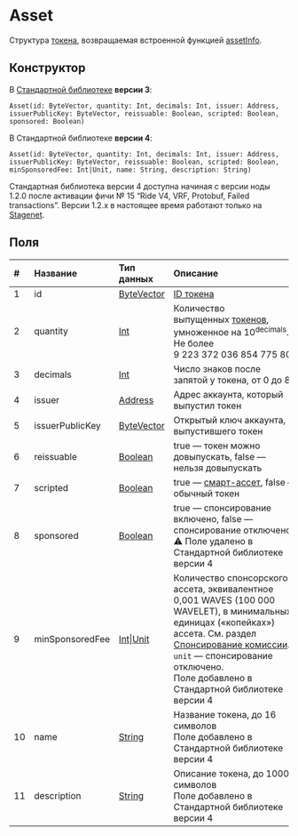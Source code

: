 # Asset

Структура [токена](/ru/blockchain/token/), возвращаемая встроенной функцией [assetInfo](/ru/ride/functions/built-in-functions/blockchain-functions#assetinfo).

## Конструктор

В [Стандартной библиотеке](/ru/ride/script/standard-library) **версии 3**:

``` ride
Asset(id: ByteVector, quantity: Int, decimals: Int, issuer: Address, issuerPublicKey: ByteVector, reissuable: Boolean, scripted: Boolean, sponsored: Boolean)
```

В Стандартной библиотеке **версии 4**:

``` ride
Asset(id: ByteVector, quantity: Int, decimals: Int, issuer: Address, issuerPublicKey: ByteVector, reissuable: Boolean, scripted: Boolean, minSponsoredFee: Int|Unit, name: String, description: String)
```

Стандартная библиотека версии 4 доступна начиная с версии ноды 1.2.0 после активации фичи №&nbsp;15 “Ride V4, VRF, Protobuf, Failed transactions”. Версии 1.2.x в настоящее время работают только на [Stagenet](/ru/blockchain/blockchain-network/).

## Поля

|   #   | Название | Тип данных | Описание |
| :--- | :--- | :--- | :--- |
| 1 | id | [ByteVector](/ru/ride/data-types/byte-vector) | [ID токена](/ru/blockchain/token/token-id)
| 2 | quantity | [Int](/ru/ride/data-types/int) | Количество выпущенных [токенов](/ru/blockchain/token/), умноженное на 10<sup>decimals</sup>. Не более 9&nbsp;223&nbsp;372&nbsp;036&nbsp;854&nbsp;775&nbsp;806 |
| 3 | decimals | [Int](/ru/ride/data-types/int) | Число знаков после запятой у токена, от 0 до 8 |
| 4 | issuer | [Address](/ru/ride/structures/common-structures/address) | Адрес аккаунта, который выпустил токен |
| 5 | issuerPublicKey | [ByteVector](/ru/ride/data-types/byte-vector) | Открытый ключ аккаунта, выпустившего токен |
| 6 | reissuable | [Boolean](/ru/ride/data-types/boolean) | true — токен можно довыпускать, false — нельзя довыпускать |
| 7 | scripted | [Boolean](/ru/ride/data-types/boolean) | true — [смарт-ассет](/ru/blockchain/token/smart-asset), false — обычный токен |
| 8 | sponsored | [Boolean](/ru/ride/data-types/boolean) | true — спонсирование включено, false — спонсирование отключено.<br>:warning: Поле удалено в Стандартной библиотеке версии 4 |
| 9 | minSponsoredFee | [Int](/ru/ride/data-types/int)&#124;[Unit](/ru/ride/data-types/unit) | Количество спонсорского ассета, эквивалентное 0,001 WAVES (100&nbsp;000 WAVELET), в минимальных единицах («копейках») ассета. См. раздел [Спонсирование комиссии](/ru/blockchain/waves-protocol/sponsored-fee).<br>`unit` — спонсирование отключено.<br>Поле добавлено в Стандартной библиотеке версии 4 |
| 10 | name | [String](/ru/ride/data-types/string) | Название токена, до 16 символов<br>Поле добавлено в Стандартной библиотеке версии 4 |
| 11 | description | [String](/ru/ride/data-types/string) | Описание токена, до 1000 символов<br>Поле добавлено в Стандартной библиотеке версии 4 |
